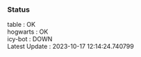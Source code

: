 ### Status


table : OK  
hogwarts : OK  
icy-bot : DOWN  
Latest Update : 2023-10-17 12:14:24.740799
